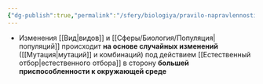 ```yaml
---
{"dg-publish":true,"permalink":"/sfery/biologiya/pravilo-napravlennosti-evolyuczii/","tags":["Эволюция"]}
---
```


- Изменения [[Вид\|видов]] и [[Сферы/Биология/Популяция\|популяций]] происходит **на основе случайных изменений** ([[Мутация\|мутаций]] и комбинаций) под действием [[Естественный отбор\|естественного отбора]] в сторону **большей приспособленности к окружающей среде** 
